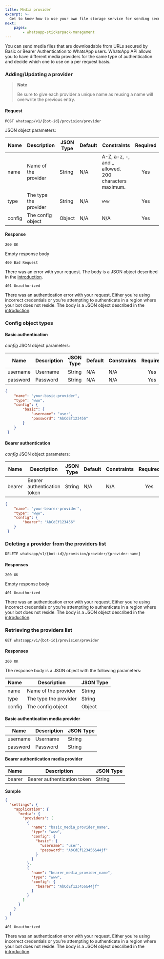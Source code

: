 ```yaml
---
title: Media provider
excerpt: >-
  Get to know how to use your own file storage service for sending secured media links.
next:
    pages:
        - whatsapp-stickerpack-management
---
```

You can send media files that are downloadable from URLs secured by Basic or Bearer Authentication to WhatsApp users.
WhatsApp API allows you to have different media providers for the same type of authentication and decide which one to use on a per request basis.

### Adding/Updating a provider
> **Note**
>
> Be sure to give each provider a unique name as reusing a name will overwrite the previous entry.

#### Request
`POST whatsapp/v1/{bot-id}/provision/provider`

JSON object parameters:

| Name    | Description                      | JSON Type    | Default    | Constraints                                         | Required |
| ------- | -------------------------------- | ------------ | ---------- | --------------------------------------------------- | :------: |
| name    | Name of the provider             | String       | N/A        | A-Z, a-z, -, and _ allowed. 200 characters maximum. | Yes      |
| type    | The type the provider            | String       | N/A        | `www`                                               | Yes      |
| config  | The config object                | Object       | N/A        | N/A                                                 | Yes      |

#### Response

`200 OK`

Empty response body

`400 Bad Request`

There was an error with your request. The body is a JSON object described in the [introduction](doc:whatsapp-introduction#section-http-errors).

`401 Unauthorized`

There was an authentication error with your request. Either you're using incorrect credentials or you're attempting to authenticate
in a region where your bot does not reside. The body is a JSON object described in the [introduction](doc:whatsapp-introduction#section-http-errors).

### Config object types

#### Basic authentication
*config* JSON object parameters:

| Name    | Description                      | JSON Type    | Default    | Constraints           | Required |
| ------- | -------------------------------- | ------------ | ---------- | --------------------- | :------: |
| username| Username                         | String       | N/A        | N/A                   | Yes      |
| password| Password                         | String       | N/A        | N/A                   | Yes      |

```json
{
    "name": "your-basic-provider",
    "type": "www",
    "config": {
        "basic": {
            "username": "user",
            "password": "AbCdEf123456"
        }
    }
 }
```
#### Bearer authentication
*config* JSON object parameters:

| Name    | Description                      | JSON Type    | Default    | Constraints           | Required |
| ------- | -------------------------------- | ------------ | ---------- | --------------------- | :------: |
| bearer  | Bearer authentication token      | String       | N/A        | N/A                   | Yes      |

```json
{
    "name": "your-bearer-provider",
    "type": "www",
    "config": {
        "bearer": "AbCdEf123456"
    }
 }
```

### Deleting a provider from the providers list

`DELETE whatsapp/v1/{bot-id}/provision/provider/{provider-name}`

#### Responses

`200 OK`

Empty response body

`401 Unauthorized`

There was an authentication error with your request. Either you're using incorrect credentials or you're attempting to authenticate
in a region where your bot does not reside. The body is a JSON object described in the [introduction](doc:whatsapp-introduction#section-http-errors).

### Retrieving the providers list
`GET whatsapp/v1/{bot-id}/provision/provider`

#### Responses
`200 OK`

The response body is a JSON object with the following parameters: 


| Name    | Description                      | JSON Type    |
| ------- | -------------------------------- | ------------ |
| name    | Name of the provider             | String       |
| type    | The type the provider            | String       |
| config  | The config object                | Object       |

**Basic authentication media provider**

| Name    | Description                      | JSON Type    | 
| ------- | -------------------------------- | ------------ | 
| username| Username                         | String       |
| password| Password                         | String       | 

**Bearer authentication media provider**

| Name    | Description                      | JSON Type    | 
| ------- | -------------------------------- | ------------ | 
| bearer  | Bearer authentication token      | String       |


**Sample**
```json
{
  "settings": {
    "application": {
      "media": {
        "providers": [
          {
            "name": "basic_media_provider_name",
            "type": "www",
            "config": {
              "basic": {
                "username": "user",
                "password": "AbCdEf123456&44jf"
              }
            }
          },
          {
            "name": "bearer_media_provider_name",
            "type": "www",
            "config": {
              "bearer": "AbCdEf123456&44jf"
            }
          }
        ]
      }
    }
  }
}
```

`401 Unauthorized`

There was an authentication error with your request. Either you're using incorrect credentials or you're attempting to authenticate
in a region where your bot does not reside. The body is a JSON object described in the [introduction](doc:whatsapp-introduction#section-http-errors).
